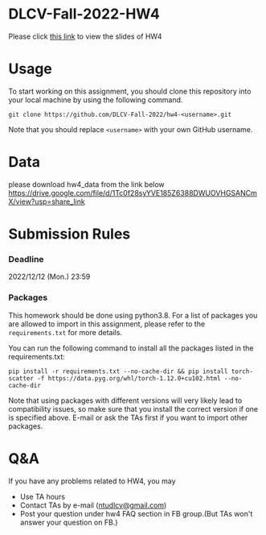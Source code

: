 # DLCV-Fall-2022-HW4

Please click [this link](https://docs.google.com/presentation/d/171DwrrzYUenLnyev_NyZg0c19lgqk4q42iA_ptLZjDk/edit?usp=sharing) to view the slides of HW4

# Usage

To start working on this assignment, you should clone this repository into your local machine by using the following command.
    
    git clone https://github.com/DLCV-Fall-2022/hw4-<username>.git


Note that you should replace `<username>` with your own GitHub username.

# Data
please download hw4_data from the link below
https://drive.google.com/file/d/1Tc0f28syYVE185Z6388DWUOVHGSANCmX/view?usp=share_link

# Submission Rules
### Deadline
2022/12/12 (Mon.) 23:59

### Packages
This homework should be done using python3.8. For a list of packages you are allowed to import in this assignment, please refer to the `requirements.txt` for more details.

You can run the following command to install all the packages listed in the requirements.txt:
``` Shell
pip install -r requirements.txt --no-cache-dir && pip install torch-scatter -f https://data.pyg.org/whl/torch-1.12.0+cu102.html --no-cache-dir
```

Note that using packages with different versions will very likely lead to compatibility issues, so make sure that you install the correct version if one is specified above. E-mail or ask the TAs first if you want to import other packages.

# Q&A
If you have any problems related to HW4, you may
- Use TA hours
- Contact TAs by e-mail ([ntudlcv@gmail.com](mailto:ntudlcv@gmail.com))
- Post your question under hw4 FAQ section in FB group.(But TAs won't answer your question on FB.)
